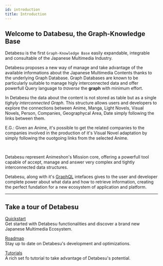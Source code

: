 ```yaml
---
id: introduction
title: Introduction
---
```


## Welcome to Databesu, the Graph-Knowledge Base
Detabesu is the first `Graph-Knowledge Base` easily expandable, integrable and consultable of the Japanese Multimedia Industry.

Detabesu proposes a new way of manage and take advantage of the available informations about the Japanese Multimedia Contents thanks to the underlying Graph Database. Graph Databases are known to be particularly suitable to manage higly interconnected data and offer powerfull Query language to *traverse* the **graph** with minimum effort.

In Detabesu the data about the content is not stored as table but as a single *tighyly interconnected Graph*. This structure allows users and developers to explore the connections between Anime, Manga, Light Novels, Visual Novels, Person, Companies, Geographycal Area, Date simply following the links between them.

E.G.:
Given an Anime, it's possible to get the related companies to the companies involved in the production of it's Visual Novel adaptation by simply following the ouotgoing links from the selected Anime.

<br />

Detabesu represent Animeshon's Mission core, offering a powerfull tool capable of accept, manage and answer very complex and tightly interconnected data structures.

Detabesu, along with it's [GraphQL](...) intefaces gives to the user and developer complete power about what data and how to retrieve information, creating the perfect fundation for a new ecosystem of application and platform.

-------
## Take a tour of Detabesu

[Quickstart](quickstart)   
Get started with Detabesu functionalities and discover a brand new Japanese Multimedia Ecosystem.

[Roadmap](roadmap)   
Stay up to date on Detabesu's development and optimizations.

[Tutorials](tutorials)   
A rich set fo tutorial to take advantage of Detabesu's potential.

<!-- [SDK](sdk/quickstarts)   
Are you a Developer? Check Ashen SDK tool and start integrate our functionalities in your own project! -->